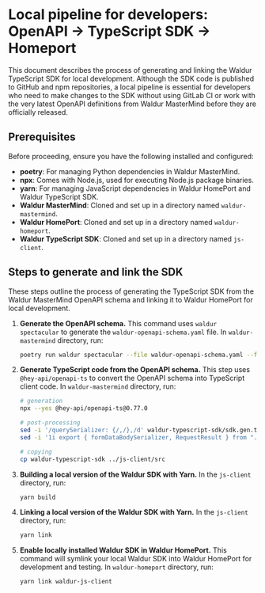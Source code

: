 # Local pipeline for developers: OpenAPI -> TypeScript SDK -> Homeport

This document describes the process of generating and linking the Waldur TypeScript SDK for local development. Although the SDK code is published to GitHub and npm repositories, a local pipeline is essential for developers who need to make changes to the SDK without using GitLab CI or work with the very latest OpenAPI definitions from Waldur MasterMind before they are officially released.

## Prerequisites

Before proceeding, ensure you have the following installed and configured:

* **poetry**: For managing Python dependencies in Waldur MasterMind.
* **npx**: Comes with Node.js, used for executing Node.js package binaries.
* **yarn**: For managing JavaScript dependencies in Waldur HomePort and Waldur TypeScript SDK.
* **Waldur MasterMind**: Cloned and set up in a directory named `waldur-mastermind`.
* **Waldur HomePort**: Cloned and set up in a directory named `waldur-homeport`.
* **Waldur TypeScript SDK**: Cloned and set up in a directory named `js-client`.

## Steps to generate and link the SDK

These steps outline the process of generating the TypeScript SDK from the Waldur MasterMind OpenAPI schema and linking it to Waldur HomePort for local development.

1. **Generate the OpenAPI schema.**
   This command uses `waldur spectacular` to generate the `waldur-openapi-schema.yaml` file. In `waldur-mastermind` directory, run:

   ```bash
   poetry run waldur spectacular --file waldur-openapi-schema.yaml --fail-on-warn
   ```

2. **Generate TypeScript code from the OpenAPI schema.**
   This step uses `@hey-api/openapi-ts` to convert the OpenAPI schema into TypeScript client code. In `waldur-mastermind` directory, run:

   ```bash
   # generation
   npx --yes @hey-api/openapi-ts@0.77.0

   # post-processing
   sed -i '/querySerializer: {/,/},/d' waldur-typescript-sdk/sdk.gen.ts
   sed -i '1i export { formDataBodySerializer, RequestResult } from "./client";' waldur-typescript-sdk/index.ts

   # copying
   cp waldur-typescript-sdk ../js-client/src
   ```

3. **Building a local version of the Waldur SDK with Yarn.**
   In the `js-client` directory, run:

   ```bash
   yarn build
   ```

4. **Linking a local version of the Waldur SDK with Yarn.**
   In the `js-client` directory, run:

   ```bash
   yarn link
   ```

5. **Enable locally installed Waldur SDK in Waldur HomePort.**
   This command will symlink your local Waldur SDK into Waldur HomePort for development and testing. In `waldur-homeport` directory, run:

   ```bash
   yarn link waldur-js-client
   ```

